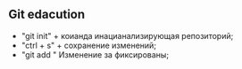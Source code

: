 ## Git edacution

* "git init" + коианда инацианализирующая репозиторий; 
* "ctrl + s" + сохранение изменений; 
* "git add " Изменение за фиксированы; 